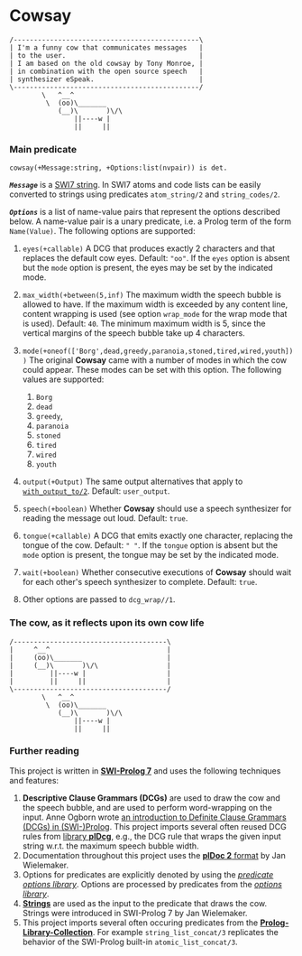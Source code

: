 # Cowsay

~~~
/----------------------------------------------\
| I'm a funny cow that communicates messages   |
| to the user.                                 |
| I am based on the old cowsay by Tony Monroe, |
| in combination with the open source speech   |
| synthesizer eSpeak.                          |
\----------------------------------------------/
        \   ^__^
         \  (oo)\_______
            (__)\       )\/\
                ||----w |
                ||     ||
~~~



### Main predicate

~~~{.pl}
cowsay(+Message:string, +Options:list(nvpair)) is det.
~~~

***`Message`*** is a
 [SWI7 string](http://www.swi-prolog.org/pldoc/man?section=strings).
In SWI7 atoms and code lists can be easily converted to strings
 using predicates `atom_string/2` and `string_codes/2`.

***`Options`*** is a list of name-value pairs that represent
 the options described below.
A name-value pair is a unary predicate,
 i.e. a Prolog term of the form `Name(Value)`.
The following options are supported:

  1. `eyes(+callable)`
     A DCG that produces exactly 2 characters
      and that replaces the default cow eyes.
     Default: `"oo"`.
     If the `eyes` option is absent but the `mode` option is present,
     the eyes may be set by the indicated mode.

  2. `max_width(+between(5,inf)`
     The maximum width the speech bubble is allowed to have.
     If the maximum width is exceeded by any content line,
      content wrapping is used (see option `wrap_mode`
      for the wrap mode that is used).
     Default: `40`.
     The minimum maximum width is 5, since the vertical margins of
      the speech bubble take up 4 characters.

  3. `mode(+oneof(['Borg',dead,greedy,paranoia,stoned,tired,wired,youth]))`
     The original **Cowsay** came with a number of modes in which the cow
     could appear. These modes can be set with this option.
     The following values are supported:

       1. `Borg`
       2. `dead`
       3. `greedy`,
       4. `paranoia`
       5. `stoned`
       6. `tired`
       7. `wired`
       8. `youth`

  4. `output(+Output)`
     The same output alternatives that apply to
      [`with_output_to/2`](http://www.swi-prolog.org/pldoc/doc_for?object=with_output_to/2).
     Default: `user_output`.

  5. `speech(+boolean)`
     Whether **Cowsay** should use a speech synthesizer for reading
      the message out loud.
     Default: `true`.

  6. `tongue(+callable)`
     A DCG that emits exactly one character, replacing the tongue of the cow.
     Default: `" "`.
     If the `tongue` option is absent but the `mode` option is present,
      the tongue may be set by the indicated mode.

  7. `wait(+boolean)`
     Whether consecutive executions of **Cowsay** should wait
      for each other's speech synthesizer to complete.
     Default: `true`.

  8. Other options are passed to `dcg_wrap//1`.



### The cow, as it reflects upon its own cow life

~~~
/--------------------------------------\
|     ^__^                             |
|     (oo)\_______                     |
|     (__)\       )\/\                 |
|         ||----w |                    |
|         ||     ||                    |
\--------------------------------------/
        \   ^__^
         \  (oo)\_______
            (__)\       )\/\
                ||----w |
                ||     ||
~~~



### Further reading

This project is written in [**SWI-Prolog 7**](http://www.swi-prolog.org/)
 and uses the following techniques and features:

  1.  **Descriptive Clause Grammars (DCGs)** are used to draw
       the cow and the speech bubble, and are used to perform word-wrapping
       on the input.
      Anne Ogborn wrote
       [an introduction to Definite Clause Grammars (DCGs) in (SWI-)Prolog](http://www.pathwayslms.com/swipltuts/dcg/).
      This project imports several often reused DCG rules from
       [library **plDcg**](https://github.com/wouterbeek/plDcg.git),
       e.g., the DCG rule that wraps the given input string w.r.t.
       the maximum speech bubble width.
  2.  Documentation throughout this project uses
       the [**plDoc 2** format](http://www.swi-prolog.org/pldoc/package/pldoc.html)
       by Jan Wielemaker.
  3.  Options for predicates are explicitly denoted by using the
       [*predicate options library*](http://www.swi-prolog.org/pldoc/man?section=predicate_options).
      Options are processed by predicates from the
       [*options library*](http://www.swi-prolog.org/pldoc/man?section=option).
  4.  [**Strings**](http://www.swi-prolog.org/pldoc/man?section=strings)
      are used as the input to the predicate that draws the cow.
      Strings were introduced in SWI-Prolog 7 by Jan Wielemaker.
  5.  This project imports several often occuring predicates from the
      [**Prolog-Library-Collection**](https://github.com/wouterbeek/Prolog-Library-Collection.git).
      For example `string_list_concat/3` replicates the behavior of
      the SWI-Prolog built-in `atomic_list_concat/3`.

